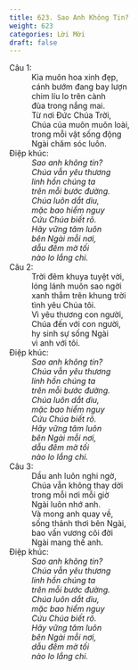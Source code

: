 ```yaml
---
title: 623. Sao Anh Không Tin?
weight: 623
categories: Lời Mời
draft: false
---
```

<dl><dt>Câu 1:</dt><dd data-verse="1">Kìa muôn hoa xinh đẹp, <br/>cánh bướm đang bay lượn <br/>chim líu lo trên cành <br/>đùa trong nắng mai. <br/>Từ nơi Đức Chúa Trời, <br/>Chúa của muôn muôn loài, <br/>trong mỗi vật sống động <br/>Ngài chăm sóc luôn. </dd><dt>Điệp khúc:</dt><dd data-chorus="1"><em>Sao anh không tin? <br/>Chúa vẫn yêu thương <br/>linh hồn chúng ta <br/>trên mỗi bước đường. <br/>Chúa luôn dắt dìu, <br/>mặc bao hiểm nguy <br/>Cứu Chúa biết rõ. <br/>Hãy vững tâm luôn <br/>bên Ngài mỗi nơi, <br/>dẫu đêm mờ tối <br/>nào lo lắng chi. </em></dd><dt>Câu 2:</dt><dd data-verse="2">Trời đêm khuya tuyệt vời, <br/>lóng lánh muôn sao ngời <br/>xanh thẳm trên khung trời <br/>tình yêu Chúa tôi. <br/>Vì yêu thương con người, <br/>Chúa đến với con người, <br/>hy sinh sự sống Ngài <br/>vì anh với tôi. </dd><dt>Điệp khúc:</dt><dd data-chorus="1"><em>Sao anh không tin? <br/>Chúa vẫn yêu thương <br/>linh hồn chúng ta <br/>trên mỗi bước đường. <br/>Chúa luôn dắt dìu, <br/>mặc bao hiểm nguy <br/>Cứu Chúa biết rõ. <br/>Hãy vững tâm luôn <br/>bên Ngài mỗi nơi, <br/>dẫu đêm mờ tối <br/>nào lo lắng chi. </em></dd><dt>Câu 3:</dt><dd data-verse="3">Dầu anh luôn nghi ngờ, <br/>Chúa vẫn không thay dời <br/>trong mỗi nơi mỗi giờ <br/>Ngài luôn nhớ anh. <br/>Và mong anh quay về, <br/>sống thảnh thơi bên Ngài, <br/>bao vấn vương cõi đời <br/>Ngài mang thế anh. </dd><dt>Điệp khúc:</dt><dd data-chorus="1"><em>Sao anh không tin? <br/>Chúa vẫn yêu thương <br/>linh hồn chúng ta <br/>trên mỗi bước đường. <br/>Chúa luôn dắt dìu, <br/>mặc bao hiểm nguy <br/>Cứu Chúa biết rõ. <br/>Hãy vững tâm luôn <br/>bên Ngài mỗi nơi, <br/>dẫu đêm mờ tối <br/>nào lo lắng chi. </em></dd></dl>